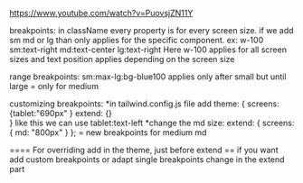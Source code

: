 https://www.youtube.com/watch?v=PuovsjZN11Y

breakpoints:
in className every property is for every screen size.
if we add sm md or lg than only applies for the specific component.
ex: w-100 sm:text-right md:text-center lg:text-right 
Here w-100 applies for all screen sizes and text position applies depending on the screen size

range breakpoints: 
sm:max-lg:bg-blue100 applies only after small but until large = only for medium

customizing breakpoints:
*in tailwind.config.js file add theme: { 
  screens:{tablet:"690px" }
  extend: {}  
} like this we can use tablet:text-left 
*change the md size:
extend: {
screens: { md: "800px" } }; = new breakpoints for medium md

==== For overriding add in the theme, just before extend
== if you want add custom breakpoints or adapt single breakpoints change in the extend part